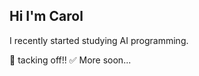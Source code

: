 ## Hi I'm Carol 

I recently started studying AI programming.

:rocket: tacking off!!
:white_check_mark: More soon...

